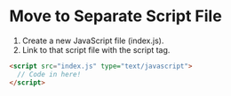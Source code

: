 # Move to Separate Script File

1. Create a new JavaScript file (index.js).
2. Link to that script file with the script tag.

```html
<script src="index.js" type="text/javascript">
  // Code in here!
</script>
```
